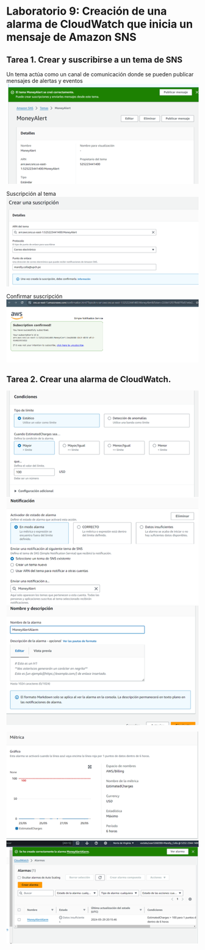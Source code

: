 # Laboratorio 9: Creación de una alarma de CloudWatch que inicia un mensaje de Amazon SNS

## Tarea 1. Crear y suscribirse a un tema de SNS
Un tema actúa como un canal de comunicación donde se pueden publicar mensajes de alertas y eventos
![Crear tema](image-57.png)

Suscripción al tema
![Crear suscripción](image-58.png)

Confirmar suscripción
![Confirmar](image-59.png)

## Tarea 2. Crear una alarma de CloudWatch.
![Condiciones](image-60.png)
![Notificación](image-61.png)
![Nombre](image-62.png)

![Métrica](image-63.png)
![Alarma creada](image-64.png)
